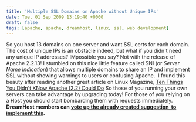 ```yaml
---
title: 'Multiple SSL Domains on Apache without Unique IPs'
date: Tue, 01 Sep 2009 13:19:40 +0000
draft: false
tags: [apache, apache, dreamhost, linux, ssl, web development]
---
```


So you host 13 domains on one server and want SSL certs for each domain. The cost of unique IPs is an obstacle indeed, but what if you didn't need any unique IP addresses? IMpossible you say? Not with the release of Apache 2.2.13! I stumbled on this nice little feature called SNI (or _Server Name Indication_) that allows multiple domains to share an IP and implement SSL without showing warnings to users or confusing Apache.  I found this beauty after reading another great article on Linux Magazine, [Ten Things You Didn't KNow Apache (2.2) Could Do](http://www.linux-mag.com/cache/7480/1.html) So those of you running your own servers can take advantage by upgrading today! For those of you relying on a Host you should start bombarding them with requests immediately. **DreamHost members can [vote up the already created suggestion  to implement this](https://panel.dreamhost.com/index.cgi?tree=home.sugg&category=_all&search=Support%20for%20name-bas "Vote for this Feature on all DreamHost servers.").**